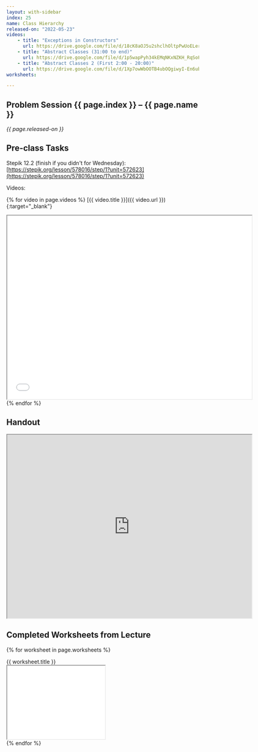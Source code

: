 ```yaml
---
layout: with-sidebar
index: 25
name: Class Hierarchy
released-on: "2022-05-23"
videos:
    - title: "Exceptions in Constructors"
      url: https://drive.google.com/file/d/18cK8aOJ5u2shclhOltpPwUoELer3vHgI
    - title: "Abstract Classes (31:00 to end)"
      url: https://drive.google.com/file/d/1p5wapPyh34kEMqNKxNZKH_RqSoFeV70m
    - title: "Abstract Classes 2 (First 2:00 - 20:00)"
      url: https://drive.google.com/file/d/1Xp7owWbOOTB4ubOQgiwyI-En6ubOiDzN
worksheets:

---
```


## Problem Session {{ page.index }} – {{ page.name }}

_{{ page.released-on }}_

## Pre-class Tasks

Stepik 12.2 (finish if you didn't for Wednesday): [https://stepik.org/lesson/578016/step/1?unit=572623](https://stepik.org/lesson/578016/step/1?unit=572623)

Videos:

{% for video in page.videos %}
[{{ video.title }}]({{ video.url }}){:target="_blank"}
<iframe src="{{ video.url }}/preview" width="640" height="480" allow="autoplay"></iframe>
{% endfor %}

## Handout

<iframe src="https://drive.google.com/file/d/1wI8nLx79JLqorJFjHy79IGDm_KbprdHp/preview" width="640" height="480" allow="autoplay"></iframe>

## Completed Worksheets from Lecture

{% for worksheet in page.worksheets %}
<div class="worksheetBox">
{{ worksheet.title }}
<br>
<iframe src="{{ worksheet.url }}/preview" width="256" height="192" allow="autoplay"></iframe>
</div>
{% endfor %}